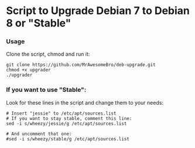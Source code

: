 # Script to Upgrade Debian 7 to Debian 8 or "Stable"

### Usage

Clone the script, chmod and run it:

    git clone https://github.com/MrAwesomeBro/deb-upgrade.git
    chmod +x upgrader
    ./upgrader

### If you want to use "Stable":

Look for these lines in the script and change them to your needs:

    # Insert "jessie" to /etc/apt/sources.list
    # If you want to stay stable, comment this line:
    sed -i s/wheezy/jessie/g /etc/apt/sources.list

    # And uncomment that one:
    #sed -i s/wheezy/stable/g /etc/apt/sources.list

